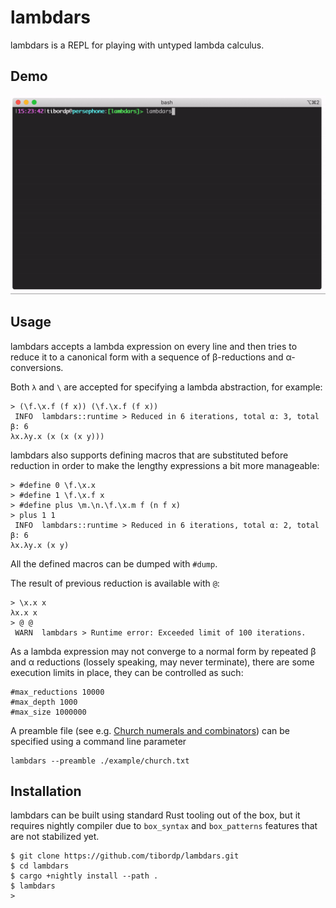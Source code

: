 # lambdars

lambdars is a REPL for playing with untyped lambda calculus.

## Demo

![](./docs/demo.gif)

## Usage

lambdars accepts a lambda expression on every line and then tries to reduce it to a canonical form with a sequence of β-reductions and α-conversions.

Both `λ` and `\` are accepted for specifying a lambda abstraction, for example:

```
> (\f.\x.f (f x)) (\f.\x.f (f x))
 INFO  lambdars::runtime > Reduced in 6 iterations, total α: 3, total β: 6
λx.λy.x (x (x (x y)))
```

lambdars also supports defining macros that are substituted before reduction in order to make the lengthy expressions a bit more manageable:

```
> #define 0 \f.\x.x
> #define 1 \f.\x.f x
> #define plus \m.\n.\f.\x.m f (n f x)
> plus 1 1
 INFO  lambdars::runtime > Reduced in 6 iterations, total α: 2, total β: 6
λx.λy.x (x y)
```

All the defined macros can be dumped with `#dump`.

The result of previous reduction is available with `@`:
```
> \x.x x
λx.x x
> @ @
 WARN  lambdars > Runtime error: Exceeded limit of 100 iterations.
```

As a lambda expression may not converge to a normal form by repeated β and α reductions (lossely speaking, may never terminate), there are some execution limits in place, they can be controlled as such:

```
#max_reductions 10000
#max_depth 1000
#max_size 1000000
```

A preamble file (see e.g. [Church numerals and combinators](./examples/church.txt)) can be specified using a command line parameter

```
lambdars --preamble ./example/church.txt
```

## Installation

lambdars can be built using standard Rust tooling out of the box, but it requires nightly compiler due to `box_syntax` and `box_patterns` features that are not stabilized yet.

```
$ git clone https://github.com/tibordp/lambdars.git
$ cd lambdars
$ cargo +nightly install --path .
$ lambdars
>
```

